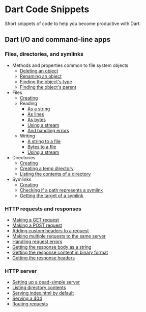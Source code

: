 # Dart Code Snippets

Short snippets of code to help you become productive with Dart.

##  Dart I/O and command-line apps

### Files, directories, and symlinks
* Methods and properties common to file system objects
  * [Deleting an object](/blob/master/example/dart_io/files_directories_and_symlinks/deleting_a_file_directory_or_symlink.dart)
  * [Renaming an object](/blob/master/example/dart_io/files_directories_and_symlinks/renaming_a_file_directory_or_link.dart)
  * [Finding the object's type](/blob/master/example/dart_io/files_directories_and_symlinks/finding_the_type_of_a_filesystem_object.dart)
  * [Finding the object's parent](/blob/master/example/dart_io/files_directories_and_symlinks/getting_the_parent_directory.dart)
* Files
    * [Creating](blob/master/example/dart_io/files_directories_and_symlinks/files/creating_a_file.dart)
    * Reading
        * [As a string](/blob/master/example/dart_io/files_directories_and_symlinks/files/reading_a_file_as_a_string.dart)
        * [As lines](/blob/master/example/dart_io/files_directories_and_symlinks/files/reading_a_file_as_lines.dart)
        * [As bytes](/blob/master/example/dart_io/files_directories_and_symlinks/files/reading_a_file_as_bytes.dart)
        * [Using a stream](/blob/master/example/dart_io/files_directories_and_symlinks/files/reading_a_file_using_a_stream.dart)
        * [And handling errors](/blob/master/example/dart_io/files_directories_and_symlinks/files/handling_errors_when_reading_a_file.dart)
    * Writing
        * [A string to a file](/blob/master/example/dart_io/files_directories_and_symlinks/files/writing_a_string_to_a_file.dart)
        * [Bytes to a file](/blob/master/example/dart_io/files_directories_and_symlinks/files/writing_bytes_to_a_file.dart)
        * [Using a stream](/blob/master/example/dart_io/files_directories_and_symlinks/files/writing_to_a_file_using_a_stream.dart)
* Directories
    * [Creating](/blob/master/example/dart_io/files_directories_and_symlinks/directories/creating_a_directory.dart)
    * [Creating a temp directory](/blob/master/example/dart_io/files_directories_and_symlinks/directories/creating_a_temporary_directory.dart)
    * [Listing the contents of a directory](/blob/master/example/dart_io/files_directories_and_symlinks/directories/listing_the_contents_of_a_directory.dart)
* Symlinks
    * [Creating](/blob/master/example/dart_io/files_directories_and_symlinks/symlinks/creating_a_symlink.dart)
    * [Checking if a path represents a symlink](/blob/master/example/dart_io/files_directories_and_symlinks/symlinks/checking_if_a_path_represents_a_symlink.dart)
    * [Getting the target of a symlink](/blob/master/example/dart_io/files_directories_and_symlinks/symlinks/getting_the_target_of_a_link.dart)

### HTTP requests and responses
* [Making a GET request](/blob/master/example/dart_io/http/making_a_get_request.dart)
* [Making a POST request](/blob/master/example/dart_io/http/making_a_post_request.dart)
* [Adding custom headers to a request](/blob/master/example/dart_io/http/adding_custom_headers.dart)
* [Making multiple requests to the same server](/blob/master/example/dart_io/http/making_multiple_requests_to_the_same_server.dart)
* [Handling request errors](/blob/master/example/dart_io/http/handling_an_httprequest_error.dart)
* [Getting the response body as a string](/blob/master/example/dart_io/http/reading_the_response_body.dart)
* [Getting the response content in binary format](/blob/master/example/dart_io/http/getting_response_content_in_binary_format.dart)
* [Getting the response headers](/blob/master/example/dart_io/http/getting_the_response_headers.dart)

### HTTP server
* [Setting up a dead-simple server](/blob/master/example/dart_io/http_server/hello_world.dart)
* [Listing directory contents](/blob/master/example/dart_io/http_server/allow_directory_listing.dart)
* [Serving index.html by default](/blob/master/example/dart_io/http_server/serve_index_html.dart)
* [Serving a 404](/blob/master/example/dart_io/http_server/serve_a_404.dart)
* [Routing requests](/blob/master/example/dart_io/http_server/set_up_routing.dart)
